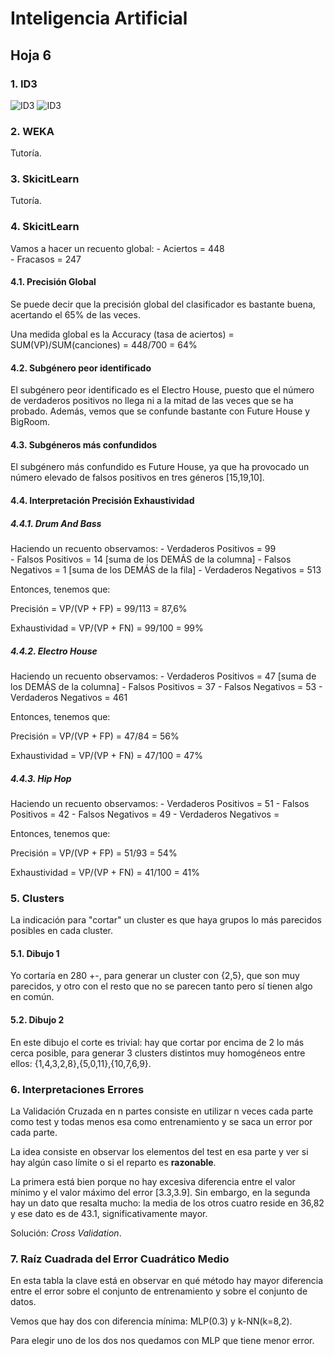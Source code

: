 # Inteligencia Artificial
## Hoja 6


### 1. ID3

![ID3](ID3_1.PNG)
![ID3](ID3_2.PNG)

### 2. WEKA
Tutoría.

### 3. SkicitLearn
Tutoría.

### 4. SkicitLearn

Vamos a hacer un recuento global:
    - Aciertos = 448    
    - Fracasos = 247

#### 4.1. Precisión Global

Se puede decir que la precisión global del clasificador es bastante buena, acertando el 65% de las veces.

Una medida global es la Accuracy (tasa de aciertos) = SUM(VP)/SUM(canciones) = 448/700 = 64%

#### 4.2. Subgénero peor identificado

El subgénero peor identificado es el Electro House, puesto que el número de verdaderos positivos no llega ni a la mitad de las veces que se ha probado.
Además, vemos que se confunde bastante con Future House y BigRoom.

#### 4.3. Subgéneros más confundidos

El subgénero más confundido es Future House, ya que ha provocado un número elevado de falsos positivos en tres géneros [15,19,10].

#### 4.4. Interpretación Precisión Exhaustividad
##### 4.4.1. Drum And Bass
Haciendo un recuento observamos:
    - Verdaderos Positivos = 99     
    - Falsos Positivos     = 14     [suma de los DEMÁS de la columna]
    - Falsos Negativos     = 1     [suma de los DEMÁS de la fila]
    - Verdaderos Negativos = 513  
    
Entonces, tenemos que:

Precisión = VP/(VP + FP)     = 99/113 = 87,6%

Exhaustividad = VP/(VP + FN) = 99/100 =  99%

##### 4.4.2. Electro House
Haciendo un recuento observamos:
    - Verdaderos Positivos = 47     [suma de los DEMÁS de la columna]
    - Falsos Positivos     = 37
    - Falsos Negativos     = 53
    - Verdaderos Negativos = 461
    
Entonces, tenemos que:

Precisión = VP/(VP + FP)     = 47/84 =  56%

Exhaustividad = VP/(VP + FN) = 47/100 = 47%
##### 4.4.3. Hip Hop
Haciendo un recuento observamos:
    - Verdaderos Positivos = 51
    - Falsos Positivos     = 42
    - Falsos Negativos     = 49
    - Verdaderos Negativos =
    
Entonces, tenemos que:

Precisión = VP/(VP + FP)     = 51/93 =  54%

Exhaustividad = VP/(VP + FN) = 41/100 = 41%


### 5. Clusters

La indicación para "cortar" un cluster es que haya grupos lo más parecidos posibles en cada cluster.

#### 5.1. Dibujo 1

Yo cortaría en 280 +-, para generar un cluster con {2,5}, que son muy parecidos, y otro con el resto que no se parecen tanto pero sí tienen algo en común.

#### 5.2. Dibujo 2

En este dibujo el corte es trivial: hay que cortar por encima de 2 lo más cerca posible, para generar 3 clusters distintos muy homogéneos entre ellos: {1,4,3,2,8},{5,0,11},{10,7,6,9}.


### 6. Interpretaciones Errores

La Validación Cruzada en n partes consiste en utilizar n veces cada parte como test y todas menos esa como entrenamiento y se saca un error por cada parte.

La idea consiste en observar los elementos del test en esa parte y ver si hay algún caso límite o si el reparto es **razonable**.

La primera está bien porque no hay excesiva diferencia entre el valor mínimo y el valor máximo del error [3.3,3.9].
Sin embargo, en la segunda hay un dato que resalta mucho: la media de los otros cuatro reside en 36,82 y ese dato es de 43.1, significativamente mayor.

Solución: *Cross Validation*.

### 7. Raíz Cuadrada del Error Cuadrático Medio

En esta tabla la clave está en observar en qué método hay mayor diferencia entre el error sobre el conjunto de entrenamiento y sobre el conjunto de datos.

Vemos que hay dos con diferencia mínima:
MLP(0.3) y k-NN(k=8,2).

Para elegir uno de los dos nos quedamos con MLP que tiene menor error.
